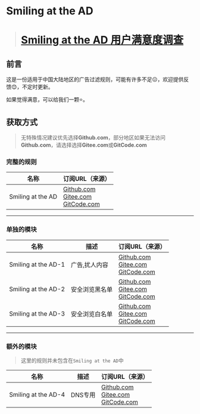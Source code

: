 # Smiling at the AD

> # [Smiling at the AD 用户满意度调查](https://forms.office.com/r/rqaR9wVLF4)

## 前言

这是一份适用于中国大陆地区的广告过滤规则，可能有许多不足😖，欢迎提供反馈😊，不定时更新。

如果觉得满意，可以给我们一颗⭐。

## 获取方式

> 无特殊情况建议优先选择**Github.com**，部分地区如果无法访问**Github.com**，请选择选择**Gitee.com**或**GitCode.com**

### 完整的规则

|名称|订阅URL（来源）|
|---|---|
|Smiling at the AD|[Github.com](https://raw.githubusercontent.com/zghnnythhylh/Smiling-at-the-AD/main/Smiling%20at%20the%20AD.txt)<br />[Gitee.com](https://gitee.com/study-ly137/smiling-at-the-ad/raw/master/Smiling%20at%20the%20AD.txt)<br />[GitCode.com](https://raw.gitcode.com/Ly3/Smiling_at_the_AD/raw/main/Smiling%20at%20the%20AD.txt)|
****
### **单独**的模块

|名称|描述|订阅URL（来源）|
|---|---|---|
| Smiling at the AD-1|广告,扰人内容|[Github.com](https://raw.githubusercontent.com/zghnnythhylh/Smiling-at-the-AD/main/Smiling%20at%20the%20AD-1.txt)<br />[Gitee.com](https://gitee.com/study-ly137/smiling-at-the-ad/raw/master/Smiling%20at%20the%20AD-1.txt)<br />[GitCode.com](https://raw.gitcode.com/Ly3/Smiling_at_the_AD/raw/main/Smiling%20at%20the%20AD-1.txt)|
| Smiling at the AD-2|安全浏览黑名单|[Github.com](https://raw.githubusercontent.com/zghnnythhylh/Smiling-at-the-AD/main/Smiling%20at%20the%20AD-2.txt)<br />[Gitee.com](https://gitee.com/study-ly137/smiling-at-the-ad/raw/master/Smiling%20at%20the%20AD-2.txt)<br />[GitCode.com](https://raw.gitcode.com/Ly3/Smiling_at_the_AD/raw/main/Smiling%20at%20the%20AD-2.txt)|
| Smiling at the AD-3|安全浏览白名单|[Github.com](https://raw.githubusercontent.com/zghnnythhylh/Smiling-at-the-AD/main/Smiling%20at%20the%20AD-3.txt)<br />[Gitee.com](https://gitee.com/study-ly137/smiling-at-the-ad/raw/master/Smiling%20at%20the%20AD-3.txt)<br />[GitCode.com](https://raw.gitcode.com/Ly3/Smiling_at_the_AD/raw/main/Smiling%20at%20the%20AD-3.txt)|
****
### **额外**的模块

> 这里的规则并未包含在`Smiling at the AD`中
> 
|名称|描述|订阅URL（来源）|
|---|---|---|
| Smiling at the AD-4|DNS专用|[Github.com](https://raw.githubusercontent.com/zghnnythhylh/Smiling-at-the-AD/main/Smiling%20at%20the%20AD-4.txt)<br />[Gitee.com](https://gitee.com/study-ly137/smiling-at-the-ad/raw/master/Smiling%20at%20the%20AD-4.txt)<br />[GitCode.com](https://raw.gitcode.com/Ly3/Smiling_at_the_AD/raw/main/Smiling%20at%20the%20AD-4.txt)|

